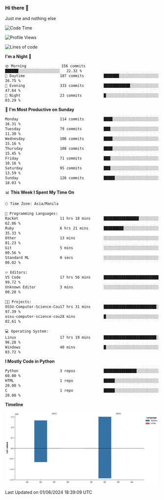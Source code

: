 ### Hi there 👋

Just me and nothing else


<!--START_SECTION:waka-->
![Code Time](http://img.shields.io/badge/Code%20Time-325%20hrs%2019%20mins-blue)

![Profile Views](http://img.shields.io/badge/Profile%20Views-25-blue)

![Lines of code](https://img.shields.io/badge/From%20Hello%20World%20I%27ve%20Written-2.8%20million%20lines%20of%20code-blue)

**I'm a Night 🦉** 

```text
🌞 Morning                156 commits         ██████░░░░░░░░░░░░░░░░░░░   22.32 % 
🌆 Daytime                187 commits         ███████░░░░░░░░░░░░░░░░░░   26.75 % 
🌃 Evening                333 commits         ████████████░░░░░░░░░░░░░   47.64 % 
🌙 Night                  23 commits          █░░░░░░░░░░░░░░░░░░░░░░░░   03.29 % 
```
📅 **I'm Most Productive on Sunday** 

```text
Monday                   114 commits         ████░░░░░░░░░░░░░░░░░░░░░   16.31 % 
Tuesday                  79 commits          ███░░░░░░░░░░░░░░░░░░░░░░   11.30 % 
Wednesday                106 commits         ████░░░░░░░░░░░░░░░░░░░░░   15.16 % 
Thursday                 108 commits         ████░░░░░░░░░░░░░░░░░░░░░   15.45 % 
Friday                   71 commits          ███░░░░░░░░░░░░░░░░░░░░░░   10.16 % 
Saturday                 95 commits          ███░░░░░░░░░░░░░░░░░░░░░░   13.59 % 
Sunday                   126 commits         █████░░░░░░░░░░░░░░░░░░░░   18.03 % 
```


📊 **This Week I Spent My Time On** 

```text
🕑︎ Time Zone: Asia/Manila

💬 Programming Languages: 
Racket                   11 hrs 18 mins      ████████████████░░░░░░░░░   62.86 % 
Ruby                     6 hrs 21 mins       █████████░░░░░░░░░░░░░░░░   35.33 % 
Other                    13 mins             ░░░░░░░░░░░░░░░░░░░░░░░░░   01.23 % 
Git                      5 mins              ░░░░░░░░░░░░░░░░░░░░░░░░░   00.56 % 
Standard ML              0 secs              ░░░░░░░░░░░░░░░░░░░░░░░░░   00.02 % 

🔥 Editors: 
VS Code                  17 hrs 56 mins      █████████████████████████   99.72 % 
Unknown Editor           3 mins              ░░░░░░░░░░░░░░░░░░░░░░░░░   00.28 % 

🐱‍💻 Projects: 
OSSU-Computer-Science-Cou17 hrs 31 mins      ████████████████████████░   97.39 % 
ossu-computer-science-cou28 mins             █░░░░░░░░░░░░░░░░░░░░░░░░   02.61 % 

💻 Operating System: 
Linux                    17 hrs 19 mins      ████████████████████████░   96.28 % 
Windows                  40 mins             █░░░░░░░░░░░░░░░░░░░░░░░░   03.72 % 
```

**I Mostly Code in Python** 

```text
Python                   3 repos             ███████████████░░░░░░░░░░   60.00 % 
HTML                     1 repo              █████░░░░░░░░░░░░░░░░░░░░   20.00 % 
C                        1 repo              █████░░░░░░░░░░░░░░░░░░░░   20.00 % 
```



**Timeline**

![Lines of Code chart](https://raw.githubusercontent.com/brutist/brutist/main/assets/bar_graph.png)


 Last Updated on 01/06/2024 18:39:09 UTC
<!--END_SECTION:waka-->

